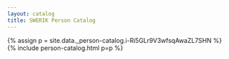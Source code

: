 ```yaml
---
layout: catalog
title: SWERIK Person Catalog
---
```

{% assign p = site.data._person-catalog.i-Ri5GLr9V3wfsqAwaZL7SHN %}
{% include person-catalog.html p=p %}

